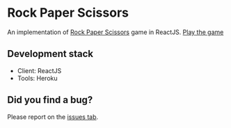 # Rock Paper Scissors

An implementation of [Rock Paper Scissors](https://en.wikipedia.org/wiki/Rock_paper_scissors) game in ReactJS. [Play the game]()

## Development stack
- Client: ReactJS
- Tools: Heroku

## Did you find a bug?

Please report on the [issues tab](https://github.com/vlad1999/rock-paper-scissors/issues).
